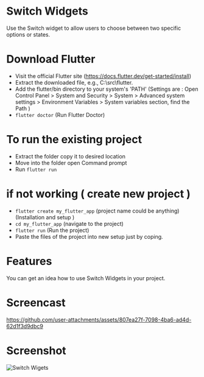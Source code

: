 # Switch Widgets
Use the Switch widget to allow users to choose between two specific options or states.

# Download Flutter
- Visit the official Flutter site (https://docs.flutter.dev/get-started/install)
- Extract the downloaded file, e.g., C:\src\flutter.
- Add the flutter/bin directory to your system's 'PATH' 
(Settings are  : Open Control Panel > System and Security > System > Advanced system settings > Environment Variables > System variables section, find the Path )
- `flutter doctor` (Run Flutter Doctor)

# To run the existing project
- Extract the folder copy it to desired location
- Move into the folder open Command prompt
- Run `flutter run`

# if not working ( create new project )
- `flutter create my_flutter_app` (project name could be anything) (Installation and setup )
- `cd my_flutter_app` (navigate to the project)
- `flutter run` (Run the project)
- Paste the files of the project into new setup just by coping.

# Features
You can get an idea how to use Switch Widgets in your project.

# Screencast
https://github.com/user-attachments/assets/807ea27f-7098-4ba6-ad4d-62d1f3d9dbc9

# Screenshot
![Switch Wigets](https://github.com/user-attachments/assets/0f73eace-2b41-4647-bbb1-f632cfe83993)




